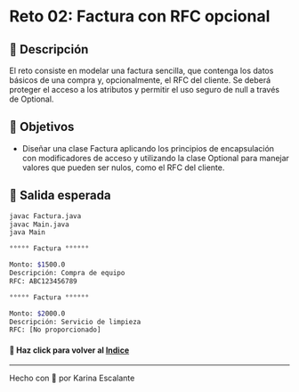 # Reto 02: Factura con RFC opcional

## 🤍 Descripción
El reto consiste en modelar una factura sencilla, que contenga los datos básicos de una compra y, opcionalmente, el RFC del cliente. Se deberá proteger el acceso a los atributos y permitir el uso seguro de null a través de Optional.

## 🤍 Objetivos
- Diseñar una clase Factura aplicando los principios de encapsulación con modificadores de acceso y utilizando la clase Optional para manejar valores que pueden ser nulos, como el RFC del cliente.

## 🤍 Salida esperada 
```bash
javac Factura.java
javac Main.java
java Main

°°°°° Factura °°°°°°

Monto: $1500.0
Descripción: Compra de equipo
RFC: ABC123456789

°°°°° Factura °°°°°°

Monto: $2000.0
Descripción: Servicio de limpieza
RFC: [No proporcionado]
```
#### 🤍 Haz click para volver al [Indice](https://github.com/KatyE0/Curso_Java_G1/blob/main/README.md#-primer-m%C3%B3dulo-)
---
Hecho con 🤍 por Karina Escalante
